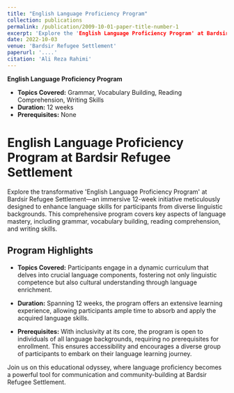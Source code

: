 ```yaml
---
title: "English Language Proficiency Program"
collection: publications
permalink: /publication/2009-10-01-paper-title-number-1
excerpt: 'Explore the 'English Language Proficiency Program' at Bardsir Refugee Settlement—a 12-week initiative covering grammar, vocabulary building, reading comprehension, and writing skills, designed for participants of all language backgrounds and requiring no prerequisites for enrollment.'
date: 2022-10-03
venue: 'Bardsir Refugee Settlement'
paperurl: '....'
citation: 'Ali Reza Rahimi'
---
```


**English Language Proficiency Program**

- **Topics Covered:** Grammar, Vocabulary Building, Reading Comprehension, Writing Skills
- **Duration:** 12 weeks
- **Prerequisites:** None



# English Language Proficiency Program at Bardsir Refugee Settlement

Explore the transformative 'English Language Proficiency Program' at Bardsir Refugee Settlement—an immersive 12-week initiative meticulously designed to enhance language skills for participants from diverse linguistic backgrounds. This comprehensive program covers key aspects of language mastery, including grammar, vocabulary building, reading comprehension, and writing skills.

## Program Highlights

- **Topics Covered:** Participants engage in a dynamic curriculum that delves into crucial language components, fostering not only linguistic competence but also cultural understanding through language enrichment.

- **Duration:** Spanning 12 weeks, the program offers an extensive learning experience, allowing participants ample time to absorb and apply the acquired language skills.

- **Prerequisites:** With inclusivity at its core, the program is open to individuals of all language backgrounds, requiring no prerequisites for enrollment. This ensures accessibility and encourages a diverse group of participants to embark on their language learning journey.

Join us on this educational odyssey, where language proficiency becomes a powerful tool for communication and community-building at Bardsir Refugee Settlement.




